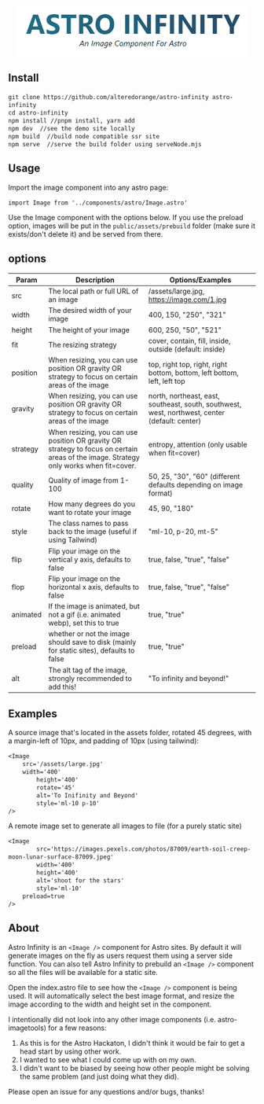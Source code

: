 <p align="center">
<img  src="./AstroInfinityLogo.gif" alt="Astro Infinity logo">
</p>

## Install

```
git clone https://github.com/alteredorange/astro-infinity astro-infinity
cd astro-infinity
npm install //pnpm install, yarn add
npm dev  //see the demo site locally
npm build  //build node compatible ssr site
npm serve  //serve the build folder using serveNode.mjs
```

## Usage

Import the image component into any astro page:

```
import Image from '../components/astro/Image.astro'
```

Use the Image component with the options below. If you use the preload option, images will be put in the `public/assets/prebuild` folder (make sure it exists/don't delete it) and be served from there.

## options

| Param    | Description                                                                                                                             | Options/Examples                                                                               |
|----------|-----------------------------------------------------------------------------------------------------------------------------------------|------------------------------------------------------------------------------------------------|
| src      | The local path or full URL of an image                                                                                                  | /assets/large.jpg, https://image.com/1.jpg                                                     |
| width    | The desired width of your image                                                                                                         | 400, 150, "250", "321"                                                                         |
| height   | The height of your image                                                                                                                | 600, 250, "50", "521"                                                                          |
| fit      | The resizing strategy                                                                                                                   | cover, contain, fill, inside, outside (default: inside)                                        |
| position | When resizing, you can use position OR gravity OR strategy to focus on certain areas of the image                                       | top, right top, right, right bottom, bottom, left bottom, left, left top                       |
| gravity  | When resizing, you can use position OR gravity OR strategy to focus on certain areas of the image                                       | north, northeast, east, southeast, south, southwest, west, northwest, center (default: center) |
| strategy | When resizing, you can use position OR gravity OR strategy to focus on certain areas of the image. Strategy only works when fit=cover.  | entropy, attention (only usable when fit=cover)                                                |
| quality  | Quality of image from 1-100                                                                                                             | 50, 25, "30", "60" (different defaults depending on image format)                              |
| rotate   | How many degrees do you want to rotate your image                                                                                       | 45, 90, "180"                                                                                  |
| style    | The class names to pass back to the image (useful if using Tailwind)                                                                    | "ml-10, p-20, mt-5"                                                                            |
| flip     | Flip your image on the vertical y axis, defaults to false                                                                               | true, false, "true", "false"                                                                   |
| flop     | Flip your image on the horizontal x axis, defaults to false                                                                             | true, false, "true", "false"                                                                   |
| animated | If the image is animated, but not a gif (i.e. animated webp), set this to true                                                          | true, "true"                                                                                   |
| preload  | whether or not the image should save to disk (mainly for static sites), defaults to false                                               | true, "true"                                                                                   |
| alt      | The alt tag of the image, strongly recommended to add this!                                                                             | "To infinity and beyond!"                                                                      |



## Examples

A source image that's located in the assets folder, rotated 45 degrees, with a margin-left of 10px, and padding of 10px (using tailwind):

```
<Image
	src='/assets/large.jpg'
	width='400'
        height='400'
        rotate='45'
        alt='To Inifinity and Beyond'
        style='ml-10 p-10'
/>
```

A remote image set to generate all images to file (for a purely static site)

```
<Image
        src='https://images.pexels.com/photos/87009/earth-soil-creep-moon-lunar-surface-87009.jpeg'
        width='400'
        height='400'
        alt='shoot for the stars'
        style='ml-10'
	preload=true
/>
```

## About

Astro Infinity is an `<Image />` component for Astro sites. By default it will generate images on the fly as users request them using a server side function. You can also tell Astro Infinity to prebuild an `<Image />` component so all the files will be available for a static site.

Open the index.astro file to see how the `<Image />` component is being used. It will automatically select the best image format, and resize the image according to the width and height set in the component.

I intentionally did not look into any other image components (i.e. astro-imagetools) for a few reasons:

1. As this is for the Astro Hackaton, I didn't think it would be fair to get a head start by using other work.
2. I wanted to see what I could come up with on my own.
3. I didn't want to be biased by seeing how other people might be solving the same problem (and just doing what they did).

Please open an issue for any questions and/or bugs, thanks!

